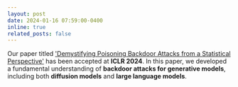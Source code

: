 ```yaml
---
layout: post
date: 2024-01-16 07:59:00-0400
inline: true
related_posts: false
---
```


Our paper titled ['Demystifying Poisoning Backdoor Attacks from a Statistical Perspective'](https://openreview.net/pdf?id=BPHcEpGvF8) has been accepted at **ICLR 2024**. In this paper, we developed a fundamental understanding of **backdoor attacks for generative models**, including both **diffusion models** and **large language models**.

